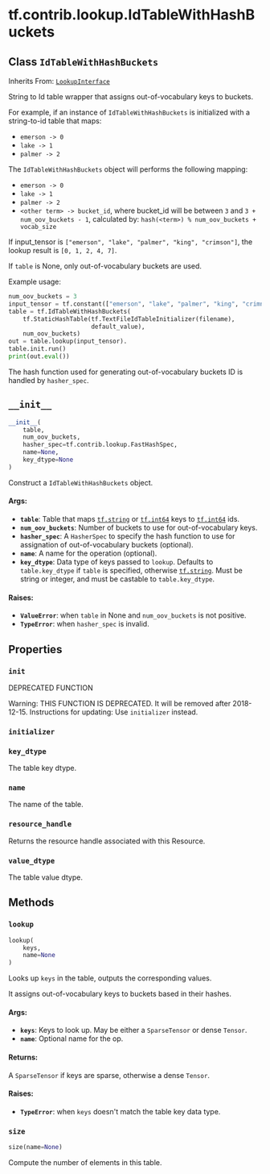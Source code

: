 <div itemscope itemtype="http://developers.google.com/ReferenceObject">
<meta itemprop="name" content="tf.contrib.lookup.IdTableWithHashBuckets" />
<meta itemprop="path" content="Stable" />
<meta itemprop="property" content="init"/>
<meta itemprop="property" content="initializer"/>
<meta itemprop="property" content="key_dtype"/>
<meta itemprop="property" content="name"/>
<meta itemprop="property" content="resource_handle"/>
<meta itemprop="property" content="value_dtype"/>
<meta itemprop="property" content="__init__"/>
<meta itemprop="property" content="lookup"/>
<meta itemprop="property" content="size"/>
</div>

# tf.contrib.lookup.IdTableWithHashBuckets

## Class `IdTableWithHashBuckets`

Inherits From: [`LookupInterface`](../../../tf/contrib/lookup/LookupInterface.md)

String to Id table wrapper that assigns out-of-vocabulary keys to buckets.

For example, if an instance of `IdTableWithHashBuckets` is initialized with a
string-to-id table that maps:

* `emerson -> 0`
* `lake -> 1`
* `palmer -> 2`

The `IdTableWithHashBuckets` object will performs the following mapping:

* `emerson -> 0`
* `lake -> 1`
* `palmer -> 2`
* `<other term> -> bucket_id`, where bucket_id will be between `3` and
`3 + num_oov_buckets - 1`, calculated by:
`hash(<term>) % num_oov_buckets + vocab_size`

If input_tensor is `["emerson", "lake", "palmer", "king", "crimson"]`,
the lookup result is `[0, 1, 2, 4, 7]`.

If `table` is None, only out-of-vocabulary buckets are used.

Example usage:

```python
num_oov_buckets = 3
input_tensor = tf.constant(["emerson", "lake", "palmer", "king", "crimnson"])
table = tf.IdTableWithHashBuckets(
    tf.StaticHashTable(tf.TextFileIdTableInitializer(filename),
                       default_value),
    num_oov_buckets)
out = table.lookup(input_tensor).
table.init.run()
print(out.eval())
```

The hash function used for generating out-of-vocabulary buckets ID is handled
by `hasher_spec`.

<h2 id="__init__"><code>__init__</code></h2>

``` python
__init__(
    table,
    num_oov_buckets,
    hasher_spec=tf.contrib.lookup.FastHashSpec,
    name=None,
    key_dtype=None
)
```

Construct a `IdTableWithHashBuckets` object.

#### Args:

* <b>`table`</b>: Table that maps <a href="../../../tf/dtypes.md#string"><code>tf.string</code></a> or <a href="../../../tf/dtypes.md#int64"><code>tf.int64</code></a> keys to <a href="../../../tf/dtypes.md#int64"><code>tf.int64</code></a> ids.
* <b>`num_oov_buckets`</b>: Number of buckets to use for out-of-vocabulary keys.
* <b>`hasher_spec`</b>: A `HasherSpec` to specify the hash function to use for
    assignation of out-of-vocabulary buckets  (optional).
* <b>`name`</b>: A name for the operation (optional).
* <b>`key_dtype`</b>: Data type of keys passed to `lookup`. Defaults to
    `table.key_dtype` if `table` is specified, otherwise <a href="../../../tf/dtypes.md#string"><code>tf.string</code></a>. Must
    be string or integer, and must be castable to `table.key_dtype`.


#### Raises:

* <b>`ValueError`</b>: when `table` in None and `num_oov_buckets` is not positive.
* <b>`TypeError`</b>: when `hasher_spec` is invalid.



## Properties

<h3 id="init"><code>init</code></h3>

DEPRECATED FUNCTION

Warning: THIS FUNCTION IS DEPRECATED. It will be removed after 2018-12-15.
Instructions for updating:
Use `initializer` instead.

<h3 id="initializer"><code>initializer</code></h3>



<h3 id="key_dtype"><code>key_dtype</code></h3>

The table key dtype.

<h3 id="name"><code>name</code></h3>

The name of the table.

<h3 id="resource_handle"><code>resource_handle</code></h3>

Returns the resource handle associated with this Resource.

<h3 id="value_dtype"><code>value_dtype</code></h3>

The table value dtype.



## Methods

<h3 id="lookup"><code>lookup</code></h3>

``` python
lookup(
    keys,
    name=None
)
```

Looks up `keys` in the table, outputs the corresponding values.

It assigns out-of-vocabulary keys to buckets based in their hashes.

#### Args:

* <b>`keys`</b>: Keys to look up. May be either a `SparseTensor` or dense `Tensor`.
* <b>`name`</b>: Optional name for the op.


#### Returns:

A `SparseTensor` if keys are sparse, otherwise a dense `Tensor`.


#### Raises:

* <b>`TypeError`</b>: when `keys` doesn't match the table key data type.

<h3 id="size"><code>size</code></h3>

``` python
size(name=None)
```

Compute the number of elements in this table.



